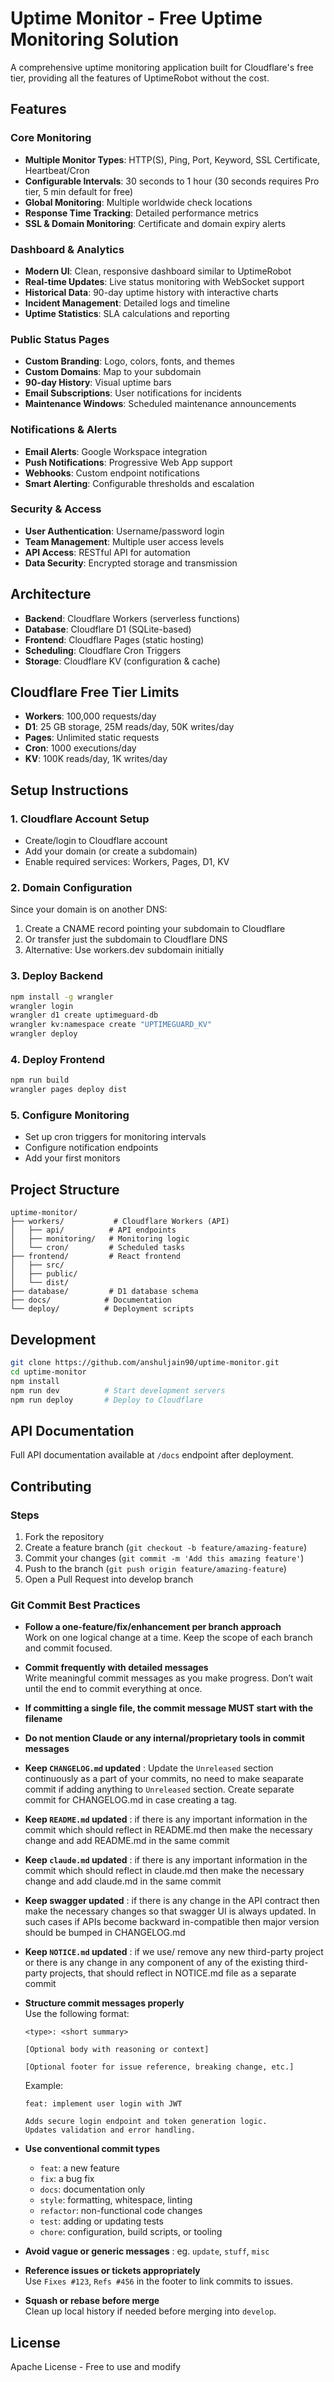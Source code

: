 # Uptime Monitor - Free Uptime Monitoring Solution

A comprehensive uptime monitoring application built for Cloudflare's free tier, providing all the features of UptimeRobot without the cost.

## Features

### Core Monitoring
- **Multiple Monitor Types**: HTTP(S), Ping, Port, Keyword, SSL Certificate, Heartbeat/Cron
- **Configurable Intervals**: 30 seconds to 1 hour (30 seconds requires Pro tier, 5 min default for free)
- **Global Monitoring**: Multiple worldwide check locations
- **Response Time Tracking**: Detailed performance metrics
- **SSL & Domain Monitoring**: Certificate and domain expiry alerts

### Dashboard & Analytics
- **Modern UI**: Clean, responsive dashboard similar to UptimeRobot
- **Real-time Updates**: Live status monitoring with WebSocket support
- **Historical Data**: 90-day uptime history with interactive charts
- **Incident Management**: Detailed logs and timeline
- **Uptime Statistics**: SLA calculations and reporting

### Public Status Pages
- **Custom Branding**: Logo, colors, fonts, and themes
- **Custom Domains**: Map to your subdomain
- **90-day History**: Visual uptime bars
- **Email Subscriptions**: User notifications for incidents
- **Maintenance Windows**: Scheduled maintenance announcements

### Notifications & Alerts
- **Email Alerts**: Google Workspace integration
- **Push Notifications**: Progressive Web App support
- **Webhooks**: Custom endpoint notifications
- **Smart Alerting**: Configurable thresholds and escalation

### Security & Access
- **User Authentication**: Username/password login
- **Team Management**: Multiple user access levels
- **API Access**: RESTful API for automation
- **Data Security**: Encrypted storage and transmission

## Architecture

- **Backend**: Cloudflare Workers (serverless functions)
- **Database**: Cloudflare D1 (SQLite-based)
- **Frontend**: Cloudflare Pages (static hosting)
- **Scheduling**: Cloudflare Cron Triggers
- **Storage**: Cloudflare KV (configuration & cache)

## Cloudflare Free Tier Limits

- **Workers**: 100,000 requests/day
- **D1**: 25 GB storage, 25M reads/day, 50K writes/day
- **Pages**: Unlimited static requests
- **Cron**: 1000 executions/day
- **KV**: 100K reads/day, 1K writes/day

## Setup Instructions

### 1. Cloudflare Account Setup
- Create/login to Cloudflare account
- Add your domain (or create a subdomain)
- Enable required services: Workers, Pages, D1, KV

### 2. Domain Configuration
Since your domain is on another DNS:
1. Create a CNAME record pointing your subdomain to Cloudflare
2. Or transfer just the subdomain to Cloudflare DNS
3. Alternative: Use workers.dev subdomain initially

### 3. Deploy Backend
```bash
npm install -g wrangler
wrangler login
wrangler d1 create uptimeguard-db
wrangler kv:namespace create "UPTIMEGUARD_KV"
wrangler deploy
```

### 4. Deploy Frontend
```bash
npm run build
wrangler pages deploy dist
```

### 5. Configure Monitoring
- Set up cron triggers for monitoring intervals
- Configure notification endpoints
- Add your first monitors

## Project Structure

```
uptime-monitor/
├── workers/           # Cloudflare Workers (API)
│   ├── api/          # API endpoints
│   ├── monitoring/   # Monitoring logic
│   └── cron/         # Scheduled tasks
├── frontend/         # React frontend
│   ├── src/
│   ├── public/
│   └── dist/
├── database/         # D1 database schema
├── docs/            # Documentation
└── deploy/          # Deployment scripts
```

## Development

```bash
git clone https://github.com/anshuljain90/uptime-monitor.git
cd uptime-monitor
npm install
npm run dev          # Start development servers
npm run deploy       # Deploy to Cloudflare
```

## API Documentation

Full API documentation available at `/docs` endpoint after deployment.

## Contributing

### Steps

1. Fork the repository
2. Create a feature branch (`git checkout -b feature/amazing-feature`)
3. Commit your changes (`git commit -m 'Add this amazing feature'`)
4. Push to the branch (`git push origin feature/amazing-feature`)
5. Open a Pull Request into develop branch

### Git Commit Best Practices

- **Follow a one-feature/fix/enhancement per branch approach**  
  Work on one logical change at a time. Keep the scope of each branch and commit focused.

- **Commit frequently with detailed messages**  
  Write meaningful commit messages as you make progress. Don’t wait until the end to commit everything at once.

- **If committing a single file, the commit message MUST start with the filename**  

- **Do not mention Claude or any internal/proprietary tools in commit messages**

- **Keep `CHANGELOG.md` updated** : Update the `Unreleased` section continuously as a part of your commits, no need to make seaparate commit if adding anything to `Unreleased` section. Create separate commit for CHANGELOG.md in case creating a tag.

- **Keep `README.md` updated** : if there is any important information in the commit which should reflect in README.md then make the necessary change and add README.md in the same commit

- **Keep `claude.md` updated** : if there is any important information in the commit which should reflect in claude.md then make the necessary change and add claude.md in the same commit

- **Keep swagger updated** : if there is any change in the API contract then make the necessary changes so that swagger UI is always updated. In such cases if APIs become backward in-compatible then major version should be bumped in CHANGELOG.md

- **Keep `NOTICE.md` updated** : if we use/ remove any new third-party project or there is any change in any component of any of the existing third-party projects, that should reflect in NOTICE.md file as a separate commit

- **Structure commit messages properly**  
  Use the following format:
  
  ```
  <type>: <short summary>

  [Optional body with reasoning or context]

  [Optional footer for issue reference, breaking change, etc.]
  ```

  Example:

  ```
  feat: implement user login with JWT

  Adds secure login endpoint and token generation logic.
  Updates validation and error handling.
  ```

- **Use conventional commit types**
  - `feat`: a new feature  
  - `fix`: a bug fix  
  - `docs`: documentation only  
  - `style`: formatting, whitespace, linting  
  - `refactor`: non-functional code changes  
  - `test`: adding or updating tests  
  - `chore`: configuration, build scripts, or tooling

- **Avoid vague or generic messages** : eg. `update`, `stuff`, `misc`  

- **Reference issues or tickets appropriately**  
  Use `Fixes #123`, `Refs #456` in the footer to link commits to issues.

- **Squash or rebase before merge**  
  Clean up local history if needed before merging into `develop`.

## License

Apache License - Free to use and modify
